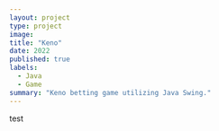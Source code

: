 ```yaml
---
layout: project
type: project
image: 
title: "Keno"
date: 2022
published: true
labels:
  - Java
  - Game
summary: "Keno betting game utilizing Java Swing."
---
```


test
